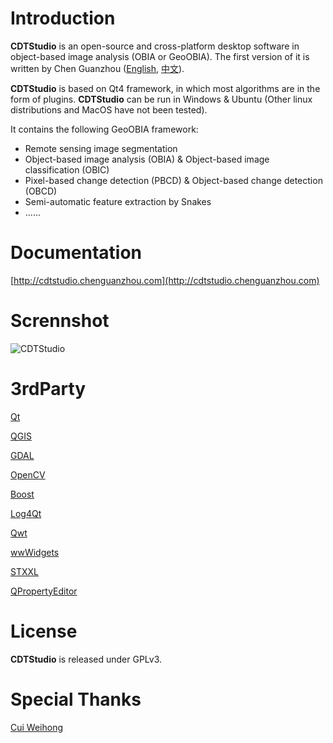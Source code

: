 Introduction
==

**CDTStudio** is an open-source and cross-platform desktop software in object-based image analysis (OBIA or GeoOBIA). The first version of it is written by Chen Guanzhou ([English](https://github.com/chenguanzhou), [中文](http://www.chenguanzhou.com/about)).

**CDTStudio** is based on Qt4 framework, in which most algorithms are in the form of plugins. **CDTStudio** can be run in Windows & Ubuntu (Other linux distributions and MacOS have not been tested).

It contains the following GeoOBIA framework:

- Remote sensing image segmentation
- Object-based image analysis (OBIA) & Object-based image classification (OBIC)
- Pixel-based change detection (PBCD) & Object-based change detection (OBCD)
- Semi-automatic feature extraction by Snakes
- ......

Documentation
==
[http://cdtstudio.chenguanzhou.com](http://cdtstudio.chenguanzhou.com)

Scrennshot
==
![CDTStudio](screenshot.jpg)

3rdParty
==
[Qt](http://qt.io/)

[QGIS](http://qgis.org)

[GDAL](http://gdal.org/)

[OpenCV](http://opencv.org/)

[Boost](http://www.boost.org/)

[Log4Qt](http://log4qt.sourceforge.net/)

[Qwt](http://qwt.sourceforge.net/)

[wwWidgets](http://www.wysota.eu.org/wwwidgets/)

[STXXL](http://stxxl.sourceforge.net/)

[QPropertyEditor](https://github.com/chenguanzhou/QPropertyEditor)

License
==
**CDTStudio** is released under GPLv3.

Special Thanks
==
[Cui Weihong](http://202.114.121.185/resume/view.aspx?id=45)